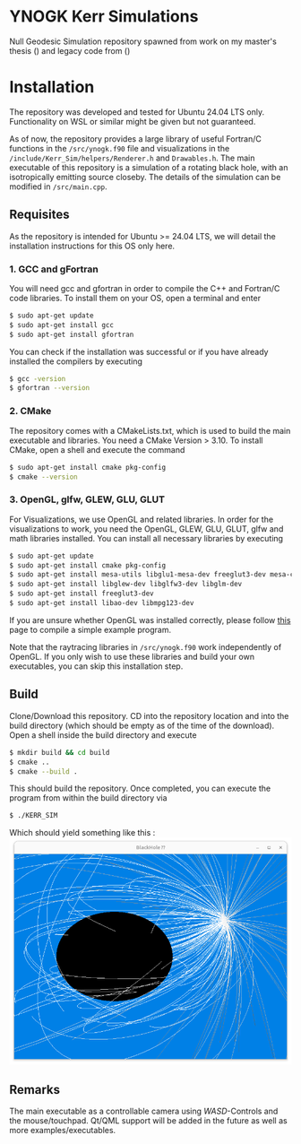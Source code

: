 # YNOGK Kerr Simulations

Null Geodesic Simulation repository spawned from work on my master's thesis () and legacy code from ()

# Installation
The repository was developed and tested for Ubuntu 24.04 LTS only. Functionality on WSL or similar might be given but not guaranteed.

As of now, the repository provides a large library of useful Fortran/C functions in the `/src/ynogk.f90` file and visualizations in the `/include/Kerr_Sim/helpers/Renderer.h` and `Drawables.h`. The main executable of this repository is a simulation of a rotating black hole, with an isotropically emitting source closeby. The details of the simulation can be modified in `/src/main.cpp`.

## Requisites
As the repository is intended for Ubuntu >= 24.04 LTS, we will detail the installation instructions for this OS only here.
### 1. GCC and gFortran
You will need gcc and gfortran in order to compile the C++ and Fortran/C code libraries. To install them on your OS, open a terminal and enter
```bash
$ sudo apt-get update
$ sudo apt-get install gcc
$ sudo apt-get install gfortran
```

You can check if the installation was successful or if you have already installed the compilers by executing 
```bash
$ gcc -version
$ gfortran --version
```

### 2. CMake
The repository comes with a CMakeLists.txt, which is used to build the main executable and libraries. You need a CMake Version > 3.10. To install CMake, open a shell and execute the command
```bash
$ sudo apt-get install cmake pkg-config
$ cmake --version
```

### 3. OpenGL, glfw, GLEW, GLU, GLUT
For Visualizations, we use OpenGL and related libraries. In order for the visualizations to work, you need the OpenGL, GLEW, GLU, GLUT, glfw and math libraries installed. You can install all necessary libraries by executing
```bash
$ sudo apt-get update
$ sudo apt-get install cmake pkg-config
$ sudo apt-get install mesa-utils libglu1-mesa-dev freeglut3-dev mesa-common-dev
$ sudo apt-get install libglew-dev libglfw3-dev libglm-dev
$ sudo apt-get install freeglut3-dev
$ sudo apt-get install libao-dev libmpg123-dev
```

If you are unsure whether OpenGL was installed correctly, please follow [this](https://medium.com/geekculture/a-beginners-guide-to-setup-opengl-in-linux-debian-2bfe02ccd1e) page to compile a simple example program.

Note that the raytracing libraries in `/src/ynogk.f90` work independently of OpenGL. If you only wish to use these libraries and build your own executables, you can skip this installation step.

## Build

Clone/Download this repository. CD into the repository location and into the build directory (which should be empty as of the time of the download).
Open a shell inside the build directory and execute
```bash
$ mkdir build && cd build
$ cmake ..
$ cmake --build .
```
This should build the repository. Once completed, you can execute the program from within the build directory via
```bash
$ ./KERR_SIM
```
Which should yield something like this :<img src="./Screenshots/Simulation.png">

## Remarks
The main executable as a controllable camera using _WASD_-Controls and the mouse/touchpad. Qt/QML support will be added in the future as well as more examples/executables.
